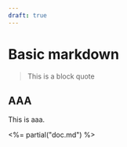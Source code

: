 ```yaml
---
draft: true
---
```

# Basic markdown

> This is a block quote

<!-- toc -->

## AAA

This is aaa.

<%= partial("doc.md") %>
